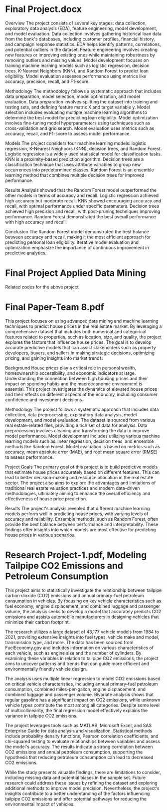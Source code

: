 # Final Project.docx
Overview
The project consists of several key stages: data collection, exploratory data analysis (EDA), feature engineering, model development, and model evaluation. Data collection involves gathering historical loan data from the bank's databases, including customer profiles, financial history, and campaign response statistics. EDA helps identify patterns, correlations, and potential outliers in the dataset. Feature engineering involves creating new features or improving existing ones while maintaining robustness by removing outliers and missing values. Model development focuses on training machine learning models such as logistic regression, decision trees, K-Nearest Neighbors (KNN), and Random Forest to predict loan eligibility. Model evaluation assesses performance using metrics like accuracy, precision, recall, and F1-score.

Methodology
The methodology follows a systematic approach that includes data preparation, model selection, model optimization, and model evaluation. Data preparation involves splitting the dataset into training and testing sets, and defining feature matrix X and target variable y. Model selection includes evaluating multiple machine learning algorithms to determine the best model for predicting loan eligibility. Model optimization involves fine-tuning model hyperparameters using techniques such as cross-validation and grid search. Model evaluation uses metrics such as accuracy, recall, and F1-score to assess model performance.

Models
The project considers four machine learning models: logistic regression, K-Nearest Neighbors (KNN), decision trees, and Random Forest. Logistic regression is a widely used statistical model for classification tasks. KNN is a proximity-based prediction algorithm. Decision trees are a classification technique that uses attribute variables to group new occurrences into predetermined classes. Random Forest is an ensemble learning method that combines multiple decision trees for improved performance.

Results
Analysis showed that the Random Forest model outperformed the other models in terms of accuracy and recall. Logistic regression achieved high accuracy but moderate recall. KNN showed encouraging accuracy and recall, with optimal performance under specific parameters. Decision trees achieved high precision and recall, with post-pruning techniques improving performance. Random Forest demonstrated the best overall performance with high accuracy and recall.

Conclusion
The Random Forest model demonstrated the best balance between accuracy and recall, making it the most efficient approach for predicting personal loan eligibility. Iterative model evaluation and optimization emphasize the importance of continuous improvement in predictive analytics.

# Final Project Applied Data Mining 
Related codes for the above project

# Final Paper-Team 8.pdf
This project focuses on using advanced data mining and machine learning techniques to predict house prices in the real estate market. By leveraging a comprehensive dataset that includes both numerical and categorical features related to properties, such as location, size, and quality, the project explores the factors that influence house prices. The goal is to develop accurate predictive models that can assist stakeholders such as property developers, buyers, and sellers in making strategic decisions, optimizing pricing, and gaining insights into market trends.

Background
House prices play a critical role in personal wealth, homeownership accessibility, and economic indicators at large. Understanding the connection between high housing prices and their impact on spending habits and the macroeconomic environment is essential. This project investigates the dynamics of elevated house prices and their effects on different aspects of the economy, including consumer confidence and investment decisions.

Methodology
The project follows a systematic approach that includes data collection, data preprocessing, exploratory data analysis, model development, and model evaluation. The dataset is sourced from various real estate-related files, providing a rich set of data for analysis. Data preprocessing involves cleaning and transforming the data to improve model performance. Model development includes utilizing various machine learning models such as linear regression, decision trees, and ensemble methods like Random Forest. Model evaluation is based on metrics such as accuracy, mean absolute error (MAE), and root mean square error (RMSE) to assess performance.

Project Goals
The primary goal of this project is to build predictive models that estimate house prices accurately based on different features. This can lead to better decision-making and resource allocation in the real estate sector. The project also aims to explore the advantages and limitations of traditional real estate valuation practices and modern data-driven methodologies, ultimately aiming to enhance the overall efficiency and effectiveness of house price prediction.

Results
The project's analysis revealed that different machine learning models perform well in predicting house prices, with varying levels of accuracy and reliability. Ensemble methods, such as Random Forest, often provide the best balance between performance and interpretability. These findings offer insights into which models are most effective for predicting house prices in various scenarios.






# Research Project-1.pdf,  Modeling Tailpipe CO2 Emissions and Petroleum Consumption
This project aims to statistically investigate the relationship between tailpipe carbon dioxide (CO2) emissions and annual primary-fuel petroleum consumption in vehicles. By focusing on key vehicle characteristics such as fuel economy, engine displacement, and combined luggage and passenger volume, the analysis seeks to develop a model that accurately predicts CO2 emissions and assists automobile manufacturers in designing vehicles that minimize their carbon footprint.

The research utilizes a large dataset of 43,177 vehicle models from 1984 to 2021, providing extensive insights into fuel types, vehicle make and model, transmission type, and more. The data has been sourced from FuelEconomy.gov and includes information on various characteristics of each vehicle, such as engine size and the number of cylinders. By examining these variables in relation to tailpipe CO2 emissions, the project aims to uncover patterns and trends that can guide more efficient and environmentally friendly vehicle design.

The analysis uses multiple linear regression to model CO2 emissions based on critical vehicle characteristics, including annual primary-fuel petroleum consumption, combined miles-per-gallon, engine displacement, and combined luggage and passenger volume. Bivariate analysis shows that regular gasoline has a significant impact on CO2 emissions, while unknown vehicle types contribute the most among all categories. Despite some level of multicollinearity, the final regression model effectively explains the variance in tailpipe CO2 emissions.

The project leverages tools such as MATLAB, Microsoft Excel, and SAS Enterprise Guide for data analysis and visualization. Statistical methods include probability density functions, Pearson correlation coefficients, and chi-squared testing to evaluate relationships between variables and assess the model's accuracy. The results indicate a strong correlation between CO2 emissions and annual petroleum consumption, supporting the hypothesis that reducing petroleum consumption can lead to decreased CO2 emissions.

While the study presents valuable findings, there are limitations to consider, including missing data and potential biases in the sample set. Future research could address these issues by refining the dataset and exploring additional methods to improve model precision. Nevertheless, the project's insights contribute to a better understanding of the factors influencing tailpipe CO2 emissions and offer potential pathways for reducing the environmental impact of vehicles.

















